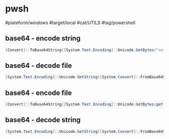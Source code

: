 # pwsh

#plateform/windows #target/local #cat/UTILS #tag/powershell 

## base64 - encode string
```powershell
[Convert]::ToBase64String([System.Text.Encoding]::Unicode.GetBytes("<string>"))
```

## base64 - decode file
```powershell
[System.Text.Encoding]::Unicode.GetString([System.Convert]::FromBase64String('<string>'))
```

## base64 - encode file
```powershell
[Convert]::ToBase64String([System.Text.Encoding]::Unicode.GetBytes(get-content <path>))
```

## base64 - decode string
```powershell
[System.Text.Encoding]::Unicode.GetString([System.Convert]::FromBase64String(get-content <path>))
```
